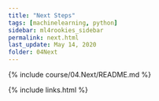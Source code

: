 ```yaml
---
title: "Next Steps"
tags: [machinelearning, python]
sidebar: ml4rookies_sidebar
permalink: next.html
last_update: May 14, 2020
folder: 04Next
---
```


{% include course/04.Next/README.md %}

{% include links.html %}